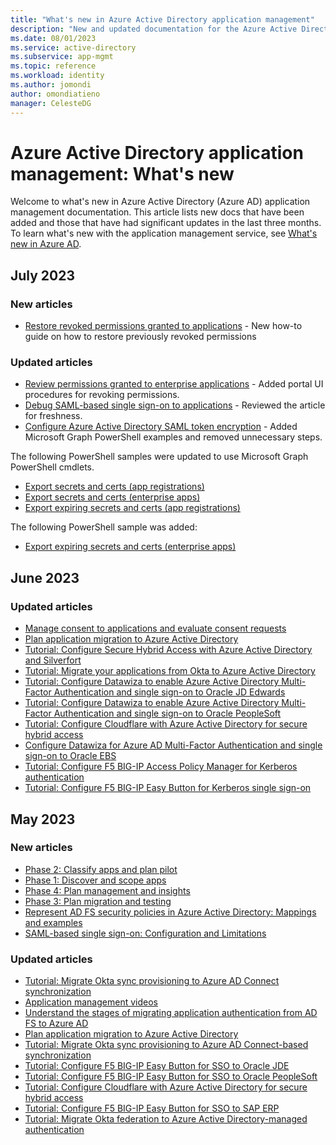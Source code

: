 ```yaml
---
title: "What's new in Azure Active Directory application management"
description: "New and updated documentation for the Azure Active Directory application management."
ms.date: 08/01/2023
ms.service: active-directory
ms.subservice: app-mgmt
ms.topic: reference
ms.workload: identity
ms.author: jomondi
author: omondiatieno
manager: CelesteDG
---
```


# Azure Active Directory application management: What's new

Welcome to what's new in Azure Active Directory (Azure AD) application management documentation. This article lists new docs that have been added and those that have had significant updates in the last three months. To learn what's new with the application management service, see [What's new in Azure AD](../fundamentals/whats-new.md).

## July 2023

### New articles

- [Restore revoked permissions granted to applications](restore-permissions.md) - New how-to guide on how to restore previously revoked permissions

### Updated articles

- [Review permissions granted to enterprise applications](manage-application-permissions.md) - Added portal UI procedures for revoking permissions.
- [Debug SAML-based single sign-on to applications](debug-saml-sso-issues.md) - Reviewed the article for freshness.
- [Configure Azure Active Directory SAML token encryption](howto-saml-token-encryption.md) - Added Microsoft Graph PowerShell examples and removed unnecessary steps.

The following PowerShell samples were updated to use Microsoft Graph PowerShell cmdlets.
- [Export secrets and certs (app registrations)](scripts/powershell-export-all-app-registrations-secrets-and-certs.md)
- [Export secrets and certs (enterprise apps)](scripts/powershell-export-all-enterprise-apps-secrets-and-certs.md)
- [Export expiring secrets and certs (app registrations)](scripts/powershell-export-apps-with-expiring-secrets.md)

The following PowerShell sample was added:
- [Export expiring secrets and certs (enterprise apps)](scripts/powershell-export-enterprise-apps-with-expiring-secrets.md)

## June 2023

### Updated articles

- [Manage consent to applications and evaluate consent requests](manage-consent-requests.md)
- [Plan application migration to Azure Active Directory](migrate-adfs-apps-phases-overview.md)
- [Tutorial: Configure Secure Hybrid Access with Azure Active Directory and Silverfort](silverfort-integration.md)
- [Tutorial: Migrate your applications from Okta to Azure Active Directory](migrate-applications-from-okta.md)
- [Tutorial: Configure Datawiza to enable Azure Active Directory Multi-Factor Authentication and single sign-on to Oracle JD Edwards](datawiza-sso-oracle-jde.md)
- [Tutorial: Configure Datawiza to enable Azure Active Directory Multi-Factor Authentication and single sign-on to Oracle PeopleSoft](datawiza-sso-oracle-peoplesoft.md)
- [Tutorial: Configure Cloudflare with Azure Active Directory for secure hybrid access](cloudflare-integration.md)
- [Configure Datawiza for Azure AD Multi-Factor Authentication and single sign-on to Oracle EBS](datawiza-sso-mfa-oracle-ebs.md)
- [Tutorial: Configure F5 BIG-IP Access Policy Manager for Kerberos authentication](f5-big-ip-kerberos-advanced.md)
- [Tutorial: Configure F5 BIG-IP Easy Button for Kerberos single sign-on](f5-big-ip-kerberos-easy-button.md)
## May 2023

### New articles

- [Phase 2: Classify apps and plan pilot](migrate-adfs-classify-apps-plan-pilot.md)
- [Phase 1: Discover and scope apps](migrate-adfs-discover-scope-apps.md)
- [Phase 4: Plan management and insights](migrate-adfs-plan-management-insights.md)
- [Phase 3: Plan migration and testing](migrate-adfs-plan-migration-test.md)
- [Represent AD FS security policies in Azure Active Directory: Mappings and examples](migrate-adfs-represent-security-policies.md)
- [SAML-based single sign-on: Configuration and Limitations](migrate-adfs-saml-based-sso.md)

### Updated articles

- [Tutorial: Migrate Okta sync provisioning to Azure AD Connect synchronization](migrate-okta-sync-provisioning.md)
- [Application management videos](app-management-videos.md)
- [Understand the stages of migrating application authentication from AD FS to Azure AD](migrate-adfs-apps-to-azure.md)
- [Plan application migration to Azure Active Directory](migrate-application-authentication-to-azure-active-directory.md)
- [Tutorial: Migrate Okta sync provisioning to Azure AD Connect-based synchronization](migrate-okta-sync-provisioning-to-azure-active-directory.md)
- [Tutorial: Configure F5 BIG-IP Easy Button for SSO to Oracle JDE](f5-big-ip-oracle-jde-easy-button.md)
- [Tutorial: Configure F5 BIG-IP Easy Button for SSO to Oracle PeopleSoft](f5-big-ip-oracle-peoplesoft-easy-button.md)
- [Tutorial: Configure Cloudflare with Azure Active Directory for secure hybrid access](cloudflare-azure-ad-integration.md)
- [Tutorial: Configure F5 BIG-IP Easy Button for SSO to SAP ERP](f5-big-ip-sap-erp-easy-button.md)
- [Tutorial: Migrate Okta federation to Azure Active Directory-managed authentication](migrate-okta-federation.md)
